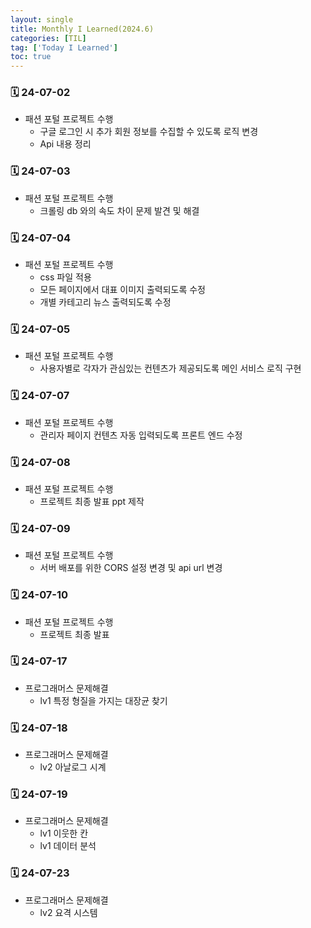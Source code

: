```yaml
---
layout: single
title: Monthly I Learned(2024.6)
categories: [TIL]
tag: ['Today I Learned']
toc: true
---
```



### 🗓️ 24-07-02

- 패션 포털 프로젝트 수행
    - 구글 로그인 시 추가 회원 정보를 수집할 수 있도록 로직 변경
    - Api 내용 정리

### 🗓️ 24-07-03

- 패션 포털 프로젝트 수행
    - 크롤링 db 와의 속도 차이 문제 발견 및 해결

### 🗓️ 24-07-04

- 패션 포털 프로젝트 수행
    - css 파일 적용
    - 모든 페이지에서 대표 이미지 출력되도록 수정
    - 개별 카테고리 뉴스 출력되도록 수정

### 🗓️ 24-07-05

- 패션 포털 프로젝트 수행
    - 사용자별로 각자가 관심있는 컨텐츠가 제공되도록 메인 서비스 로직 구현

### 🗓️ 24-07-07

- 패션 포털 프로젝트 수행
    - 관리자 페이지 컨텐츠 자동 입력되도록 프론트 엔드 수정

### 🗓️ 24-07-08

- 패션 포털 프로젝트 수행
    - 프로젝트 최종 발표 ppt 제작

### 🗓️ 24-07-09

- 패션 포털 프로젝트 수행
    - 서버 배포를 위한 CORS 설정 변경 및 api url 변경

### 🗓️ 24-07-10

- 패션 포털 프로젝트 수행
    - 프로젝트 최종 발표

### 🗓️ 24-07-17

- 프로그래머스 문제해결
    - lv1 특정 형질을 가지는 대장균 찾기

### 🗓️ 24-07-18

- 프로그래머스 문제해결
    - lv2 아날로그 시계

### 🗓️ 24-07-19

- 프로그래머스 문제해결
    - lv1 이웃한 칸
    - lv1 데이터 분석

### 🗓️ 24-07-23

- 프로그래머스 문제해결
    - lv2 요격 시스템